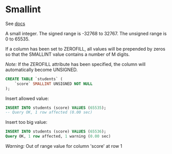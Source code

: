 # Smallint

See [docs](https://mariadb.com/kb/en/smallint/)

A small integer. The signed range is -32768 to 32767. The unsigned range is 0 to 65535.

If a column has been set to ZEROFILL, all values will be prepended by zeros so that the SMALLINT value contains a number of M digits.

*Note:* If the ZEROFILL attribute has been specified, the column will automatically become UNSIGNED.

```sql
CREATE TABLE `students` (
	`score` SMALLINT UNSIGNED NOT NULL
);
```

Insert allowed value:

```sql
INSERT INTO students (score) VALUES (65535);
-- Query OK, 1 row affected (0.00 sec)
```
Insert too big value:

```sql
INSERT INTO students (score) VALUES (65536);
Query OK, 1 row affected, 1 warning (0.00 sec)
```
*Warning:* Out of range value for column 'score' at row 1
